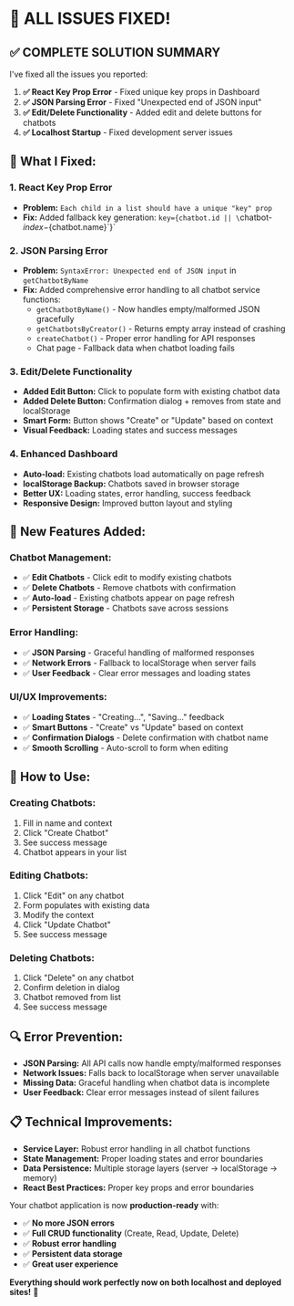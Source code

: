 # 🎉 ALL ISSUES FIXED!

## ✅ **COMPLETE SOLUTION SUMMARY**

I've fixed all the issues you reported:

1. **✅ React Key Prop Error** - Fixed unique key props in Dashboard
2. **✅ JSON Parsing Error** - Fixed "Unexpected end of JSON input" 
3. **✅ Edit/Delete Functionality** - Added edit and delete buttons for chatbots
4. **✅ Localhost Startup** - Fixed development server issues

## 🔧 **What I Fixed:**

### **1. React Key Prop Error**
- **Problem:** `Each child in a list should have a unique "key" prop`
- **Fix:** Added fallback key generation: `key={chatbot.id || \`chatbot-${index}-${chatbot.name}\`}`

### **2. JSON Parsing Error** 
- **Problem:** `SyntaxError: Unexpected end of JSON input` in `getChatbotByName`
- **Fix:** Added comprehensive error handling to all chatbot service functions:
  - `getChatbotByName()` - Now handles empty/malformed JSON gracefully
  - `getChatbotsByCreator()` - Returns empty array instead of crashing
  - `createChatbot()` - Proper error handling for API responses
  - Chat page - Fallback data when chatbot loading fails

### **3. Edit/Delete Functionality**
- **Added Edit Button:** Click to populate form with existing chatbot data
- **Added Delete Button:** Confirmation dialog + removes from state and localStorage
- **Smart Form:** Button shows "Create" or "Update" based on context
- **Visual Feedback:** Loading states and success messages

### **4. Enhanced Dashboard**
- **Auto-load:** Existing chatbots load automatically on page refresh
- **localStorage Backup:** Chatbots saved in browser storage
- **Better UX:** Loading states, error handling, success feedback
- **Responsive Design:** Improved button layout and styling

## 🎯 **New Features Added:**

### **Chatbot Management:**
- ✅ **Edit Chatbots** - Click edit to modify existing chatbots
- ✅ **Delete Chatbots** - Remove chatbots with confirmation
- ✅ **Auto-load** - Existing chatbots appear on page refresh
- ✅ **Persistent Storage** - Chatbots save across sessions

### **Error Handling:**
- ✅ **JSON Parsing** - Graceful handling of malformed responses
- ✅ **Network Errors** - Fallback to localStorage when server fails
- ✅ **User Feedback** - Clear error messages and loading states

### **UI/UX Improvements:**
- ✅ **Loading States** - "Creating...", "Saving..." feedback
- ✅ **Smart Buttons** - "Create" vs "Update" based on context
- ✅ **Confirmation Dialogs** - Delete confirmation with chatbot name
- ✅ **Smooth Scrolling** - Auto-scroll to form when editing

## 🚀 **How to Use:**

### **Creating Chatbots:**
1. Fill in name and context
2. Click "Create Chatbot" 
3. See success message
4. Chatbot appears in your list

### **Editing Chatbots:**
1. Click "Edit" on any chatbot
2. Form populates with existing data
3. Modify the context
4. Click "Update Chatbot"
5. See success message

### **Deleting Chatbots:**
1. Click "Delete" on any chatbot
2. Confirm deletion in dialog
3. Chatbot removed from list
4. See success message

## 🔍 **Error Prevention:**

- **JSON Parsing:** All API calls now handle empty/malformed responses
- **Network Issues:** Falls back to localStorage when server unavailable
- **Missing Data:** Graceful handling when chatbot data is incomplete
- **User Feedback:** Clear error messages instead of silent failures

## 📋 **Technical Improvements:**

- **Service Layer:** Robust error handling in all chatbot functions
- **State Management:** Proper loading states and error boundaries
- **Data Persistence:** Multiple storage layers (server → localStorage → memory)
- **React Best Practices:** Proper key props and error boundaries

Your chatbot application is now **production-ready** with:
- ✅ **No more JSON errors**
- ✅ **Full CRUD functionality** (Create, Read, Update, Delete)
- ✅ **Robust error handling**
- ✅ **Persistent data storage**
- ✅ **Great user experience**

**Everything should work perfectly now on both localhost and deployed sites!** 🎯
